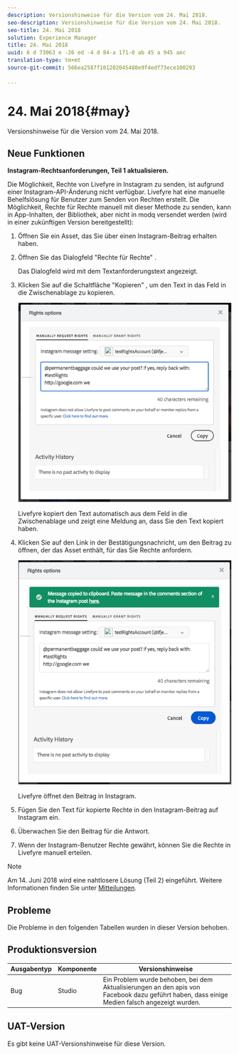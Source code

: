 ```yaml
---
description: Versionshinweise für die Version vom 24. Mai 2018.
seo-description: Versionshinweise für die Version vom 24. Mai 2018.
seo-title: 24. Mai 2018
solution: Experience Manager
title: 24. Mai 2018
uuid: 6 d 73063 e -26 ed -4 d 84-a 171-0 ab 45 a 945 aec
translation-type: tm+mt
source-git-commit: 566ea2587f101202045488e9f4edf73ece100293

---
```



# 24. Mai 2018{#may}

Versionshinweise für die Version vom 24. Mai 2018.

## Neue Funktionen

**Instagram-Rechtsanforderungen, Teil 1 aktualisieren.**

Die Möglichkeit, Rechte von Livefyre in Instagram zu senden, ist aufgrund einer Instagram-API-Änderung nicht verfügbar. Livefyre hat eine manuelle Behelfslösung für Benutzer zum Senden von Rechten erstellt. Die Möglichkeit, Rechte für Rechte manuell mit dieser Methode zu senden, kann in App-Inhalten, der Bibliothek, aber nicht in modq versendet werden (wird in einer zukünftigen Version bereitgestellt):

1. Öffnen Sie ein Asset, das Sie über einen Instagram-Beitrag erhalten haben.
1. Öffnen Sie das Dialogfeld "Rechte für Rechte" .

   Das Dialogfeld wird mit dem Textanforderungstext angezeigt.

1. Klicken Sie auf die Schaltfläche "Kopieren" , um den Text in das Feld in die Zwischenablage zu kopieren.

   ![](../assets/rr_insta_workaround1.png)

   Livefyre kopiert den Text automatisch aus dem Feld in die Zwischenablage und zeigt eine Meldung an, dass Sie den Text kopiert haben.

1. Klicken Sie auf den Link in der Bestätigungsnachricht, um den Beitrag zu öffnen, der das Asset enthält, für das Sie Rechte anfordern.

   ![](../assets/rr_insta_workaround2.png)

   Livefyre öffnet den Beitrag in Instagram.

1. Fügen Sie den Text für kopierte Rechte in den Instagram-Beitrag auf Instagram ein.
1. Überwachen Sie den Beitrag für die Antwort.
1. Wenn der Instagram-Benutzer Rechte gewährt, können Sie die Rechte in Livefyre manuell erteilen.

>[!NOTE]
>
>Am 14. Juni 2018 wird eine nahtlosere Lösung (Teil 2) eingeführt. Weitere Informationen finden Sie unter [Mitteilungen](/help/using/c-anouncements.md#c_anouncements).

## Probleme

Die Probleme in den folgenden Tabellen wurden in dieser Version behoben.

## Produktionsversion

| **Ausgabentyp** | **Komponente** | **Versionshinweise** |
|---|---|---|
| Bug | Studio | Ein Problem wurde behoben, bei dem Aktualisierungen an den apis von Facebook dazu geführt haben, dass einige Medien falsch angezeigt wurden. |

## UAT-Version

Es gibt keine UAT-Versionshinweise für diese Version.
